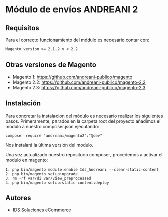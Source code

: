 # Módulo de envíos ANDREANI 2

## Requisitos

Para el correcto funcionamiento del módulo es necesario contar con:

```
Magento version >= 2.1.2 y < 2.2 
```


## Otras versiones de Magento

  - Magento 1:  https://github.com/andreani-publico/magento
  - Magento 2.2:  https://github.com/andreani-publico/magento-2.2
  - Magento 2.3:  https://github.com/andreani-publico/magento-2.3


## Instalación

Para concretar la instalacion del módulo es necesario realizar los siguientes pasos. Primeramente, parados en la carpeta root del proyecto añadimos el modulo a nuestro composer.json ejecutando:

```
composer require "andreani/magento2":"@dev"
```

Nos instalará la última versión del modulo.

Una vez actualizado nuestro repositorio composer, procedemos a activar el modulo en magento:

```
1. php bin/magento module:enable Ids_Andreani --clear-static-content
2. php bin/magento setup:upgrade
3. rm -rf var/di var/view_preprocessed
4. php bin/magento setup:static-content:deploy
```	

## Autores

* IDS Soluciones eCommerce
